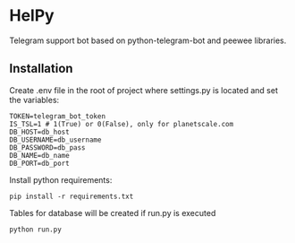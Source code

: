 # HelPy

Telegram support bot based on python-telegram-bot and peewee libraries.

## Installation

Create .env file in the root of project where settings.py is located and set the variables:

```properties
TOKEN=telegram_bot_token
IS_TSL=1 # 1(True) or 0(False), only for planetscale.com
DB_HOST=db_host
DB_USERNAME=db_username
DB_PASSWORD=db_pass
DB_NAME=db_name
DB_PORT=db_port
```

Install python requirements:

```shell
pip install -r requirements.txt
```

Tables for database will be created if run.py is executed

```shell
python run.py
```
